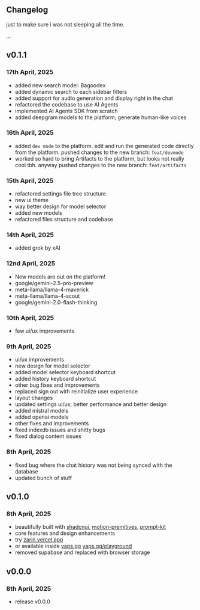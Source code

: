 ## Changelog 

just to make sure i was not sleeping all the time.

...

## v0.1.1

### 17th April, 2025
- added new search model: Bagoodex
- added dynamic search to each sidebar filters
- added support for audio generation and display right in the chat
- refactored the codebase to use AI Agents
- implemented AI Agents SDK from scratch
- added deepgram models to the platform; generate human-like voices

### 16th April, 2025
- added `dev mode` to the platform. edit and run the generated code directly from the platform. pushed changes to the new branch: `feat/devmode`
- worked so hard to bring Artifacts to the platform, but looks not really cool tbh. anyway pushed changes to the new branch: `feat/artifacts`


### 15th April, 2025
- refactored settings file tree structure
- new ui theme
- way better design for model selector
- added new models
- refactored files structure and codebase

### 14th April, 2025
- added grok by xAI

### 12nd April, 2025
- New models are out on the platform!
- google/gemini-2.5-pro-preview
- meta-llama/llama-4-maverick
- meta-llama/llama-4-scout
- google/gemini-2.0-flash-thinking

### 10th April, 2025
- few ui/ux improvements

### 9th April, 2025
- ui/ux improvements
- new design for model selector
- added model selector keyboard shortcut
- added history keyboard shortcut
- other bug fixes and improvements
- replaced sign out with reinitialize user experience
- layout changes
- updated settings ui/ux; better performance and better design
- added mistral models
- added openai models
- other fixes and improvements
- fixed indexdb issues and shitty bugs
- fixed dialog content issues

### 8th April, 2025
- fixed bug where the chat history was not being synced with the database
- updated bunch of stuff


## v0.1.0

### 8th April, 2025
- beautifully built with [shadcnui](https://ui.shadcn.com/), [motion-premitives](https://motion-primitives.com), [prompt-kit](https://prompt-kit.com)
- core features and design enhancements
- try [zarin.vercel.app](https://zarin.vercel.app) 
- or available inside [yaps.gg](https://yaps.gg) [yaps.gg/playground](https://yaps.gg/playground)
- removed supabase and replaced with browser storage


## v0.0.0

### 8th April, 2025
- release v0.0.0